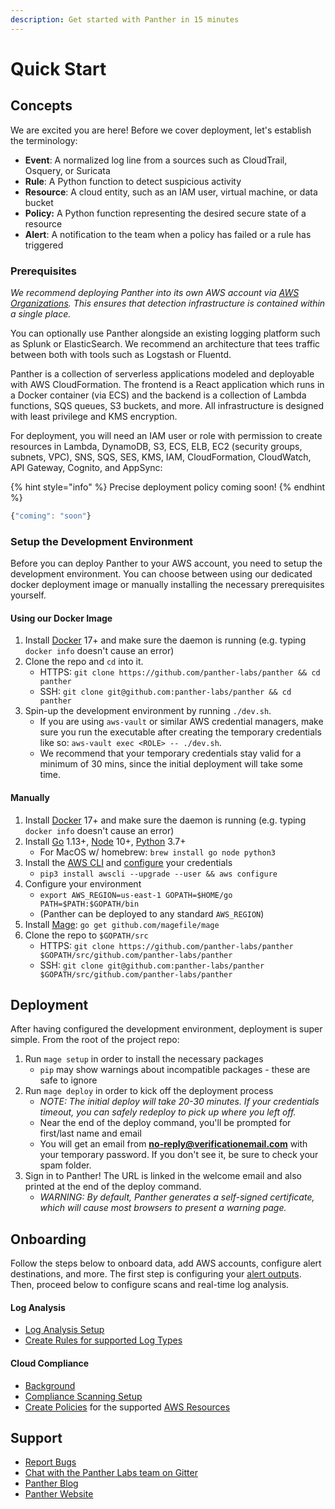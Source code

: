 ```yaml
---
description: Get started with Panther in 15 minutes
---
```


# Quick Start

## Concepts

We are excited you are here! Before we cover deployment, let's establish the terminology:

- **Event**: A normalized log line from a sources such as CloudTrail, Osquery, or Suricata
- **Rule**: A Python function to detect suspicious activity
- **Resource**: A cloud entity, such as an IAM user, virtual machine, or data bucket
- **Policy:** A Python function representing the desired secure state of a resource
- **Alert**: A notification to the team when a policy has failed or a rule has triggered

### Prerequisites

_We recommend deploying Panther into its own AWS account via_ [_AWS Organizations_](https://aws.amazon.com/blogs/security/how-to-use-aws-organizations-to-automate-end-to-end-account-creation/)_. This ensures that detection infrastructure is contained within a single place._

You can optionally use Panther alongside an existing logging platform such as Splunk or ElasticSearch. We recommend an architecture that tees traffic between both with tools such as Logstash or Fluentd.

Panther is a collection of serverless applications modeled and deployable with AWS CloudFormation. The frontend is a React application which runs in a Docker container \(via ECS\) and the backend is a collection of Lambda functions, SQS queues, S3 buckets, and more. All infrastructure is designed with least privilege and KMS encryption.

For deployment, you will need an IAM user or role with permission to create resources in Lambda, DynamoDB, S3, ECS, ELB, EC2 \(security groups, subnets, VPC\), SNS, SQS, SES, KMS, IAM, CloudFormation, CloudWatch, API Gateway, Cognito, and AppSync:

{% hint style="info" %}
Precise deployment policy coming soon!
{% endhint %}

```javascript
{"coming": "soon"}
```

### Setup the Development Environment

Before you can deploy Panther to your AWS account, you need to setup the development environment.
You can choose between using our dedicated docker deployment image or manually installing the
necessary prerequisites yourself.

#### Using our Docker Image

1. Install [Docker](https://docs.docker.com/install/) 17+ and make sure the daemon is running (e.g. typing `docker info` doesn't cause an error)
2. Clone the repo and `cd` into it.
   - HTTPS: `git clone https://github.com/panther-labs/panther && cd panther`
   - SSH: `git clone git@github.com:panther-labs/panther && cd panther`
3. Spin-up the development environment by running `./dev.sh`.
   - If you are using `aws-vault` or similar AWS credential managers, make sure you run the executable after creating the temporary credentials like so: `aws-vault exec <ROLE> -- ./dev.sh`.
   - We recommend that your temporary credentials stay valid for a minimum of 30 mins, since the initial deployment will take some time.

#### Manually

1. Install [Docker](https://docs.docker.com/install/) 17+ and make sure the daemon is running (e.g. typing `docker info` doesn't cause an error)
2. Install [Go](https://golang.org/doc/install#install) 1.13+, [Node](https://nodejs.org/en/download/) 10+, [Python](https://www.python.org/downloads/) 3.7+
   - For MacOS w/ homebrew: `brew install go node python3`
3. Install the [AWS CLI](https://docs.aws.amazon.com/cli/latest/userguide/install-cliv1.html) and [configure](https://docs.aws.amazon.com/cli/latest/userguide/cli-chap-configure.html) your credentials
   - `pip3 install awscli --upgrade --user && aws configure`
4. Configure your environment
   - `export AWS_REGION=us-east-1 GOPATH=$HOME/go PATH=$PATH:$GOPATH/bin`
   - \(Panther can be deployed to any standard `AWS_REGION`\)
5. Install [Mage](https://magefile.org/#installation): `go get github.com/magefile/mage`
6. Clone the repo to `$GOPATH/src`
   - HTTPS: `git clone https://github.com/panther-labs/panther $GOPATH/src/github.com/panther-labs/panther`
   - SSH: `git clone git@github.com:panther-labs/panther $GOPATH/src/github.com/panther-labs/panther`

## Deployment

After having configured the development environment, deployment is super simple. From the root of
the project repo:

1. Run `mage setup` in order to install the necessary packages
   - `pip` may show warnings about incompatible packages - these are safe to ignore
2. Run `mage deploy` in order to kick off the deployment process
   - _NOTE: The initial deploy will take 20-30 minutes. If your credentials timeout, you can safely redeploy to pick up where you left off._
   - Near the end of the deploy command, you'll be prompted for first/last name and email
   - You will get an email from [**no-reply@verificationemail.com**](mailto:no-reply@verificationemail.com) with your temporary password. If you don't see it, be sure to check your spam folder.
3. Sign in to Panther! The URL is linked in the welcome email and also printed at the end of the deploy command.
   - _WARNING: By default, Panther generates a self-signed certificate, which will cause most browsers to present a warning page._

## Onboarding

Follow the steps below to onboard data, add AWS accounts, configure alert destinations, and more. The first step is configuring your [alert outputs](destinations/alert-setup/). Then, proceed below to configure scans and real-time log analysis.

#### Log Analysis

- [Log Analysis Setup](log-analysis/log-processing/)
- [Create Rules for supported Log Types](log-analysis/rules/)

#### Cloud Compliance

- [Background](policies/compliance-background.md)
- [Compliance Scanning Setup](policies/scanning/)
- [Create Policies](policies/compliance-background.md) for the supported [AWS Resources](policies/resources/)

## **Support**

- [Report Bugs](https://github.com/panther-labs/panther/issues)
- [Chat with the Panther Labs team on Gitter](https://gitter.im/runpanther/community)
- [Panther Blog](https://blog.runpanther.io/)
- [Panther Website](https://runpanther.io/)
